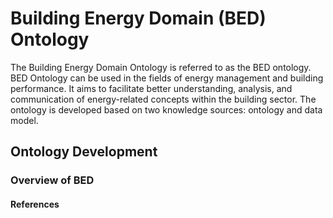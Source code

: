 # Building Energy Domain (BED) Ontology
The Building Energy Domain Ontology is referred to as the BED ontology. BED Ontology can be used in the fields of energy management and building performance. It aims to facilitate better understanding, analysis, and communication of energy-related concepts within the building sector. The ontology is developed
based on two knowledge sources: ontology and data model.

## Ontology Development

### Overview of BED

#### References

